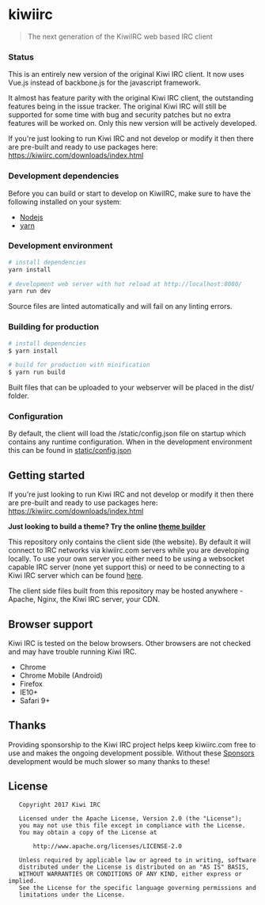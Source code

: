 # kiwiirc

> The next generation of the KiwiIRC web based IRC client

### Status
This is an entirely new version of the original Kiwi IRC client. It now uses Vue.js instead of backbone.js for the javascript framework.

It almost has feature parity with the original Kiwi IRC client, the outstanding features being in the issue tracker. The original Kiwi IRC will still be supported for some time with bug and security patches but no extra features will be worked on. Only this new version will be actively developed.

If you're just looking to run Kiwi IRC and not develop or modify it then there are pre-built and ready to use packages here: https://kiwiirc.com/downloads/index.html


### Development dependencies
Before you can build or start to develop on KiwiIRC, make sure to have the
following installed on your system:
* [Nodejs](https://nodejs.org/)
* [yarn](https://yarnpkg.com/)

### Development environment

``` bash
# install dependencies
yarn install

# development web server with hot reload at http://localhost:8080/
yarn run dev
```

Source files are linted automatically and will fail on any linting errors.

### Building for production

``` bash
# install dependencies
$ yarn install

# build for production with minification
$ yarn run build
```

Built files that can be uploaded to your webserver will be placed in the dist/ folder.

### Configuration

By default, the client will load the /static/config.json file on startup which
contains any runtime configuration. When in the development environment this can
be found in [static/config.json](static/config.json)

## Getting started

If you're just looking to run Kiwi IRC and not develop or modify it then there are pre-built and ready to use packages here: https://kiwiirc.com/downloads/index.html

**Just looking to build a theme? Try the online [theme builder](https://kiwiirc.com/nextclient-themebuilder)**

This repository only contains the client side (the website). By default it will connect to IRC networks via kiwiirc.com servers while you are developing locally. To use your own server you either need to be using a websocket capable IRC server (none yet support this) or need to be connecting to a Kiwi IRC server which can be found [here](https://github.com/kiwiirc/webircgateway). 

The client side files built from this repository may be hosted anywhere - Apache, Nginx, the Kiwi IRC server, your CDN.

## Browser support

Kiwi IRC is tested on the below browsers. Other browsers are not checked and may have trouble running Kiwi IRC.
* Chrome
* Chrome Mobile (Android)
* Firefox
* IE10+
* Safari 9+

## Thanks

Providing sponsorship to the Kiwi IRC project helps keep kiwiirc.com free to use and makes the ongoing development possible.
Without these [Sponsors](sponsors.md) development would be much slower so many thanks to these!

## License
~~~
   Copyright 2017 Kiwi IRC

   Licensed under the Apache License, Version 2.0 (the "License");
   you may not use this file except in compliance with the License.
   You may obtain a copy of the License at

       http://www.apache.org/licenses/LICENSE-2.0

   Unless required by applicable law or agreed to in writing, software
   distributed under the License is distributed on an "AS IS" BASIS,
   WITHOUT WARRANTIES OR CONDITIONS OF ANY KIND, either express or implied.
   See the License for the specific language governing permissions and
   limitations under the License.
~~~
